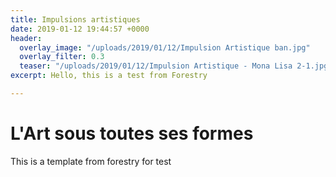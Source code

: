 ```yaml
---
title: Impulsions artistiques
date: 2019-01-12 19:44:57 +0000
header:
  overlay_image: "/uploads/2019/01/12/Impulsion Artistique ban.jpg"
  overlay_filter: 0.3
  teaser: "/uploads/2019/01/12/Impulsion Artistique - Mona Lisa 2-1.jpg"
excerpt: Hello, this is a test from Forestry

---
```

# L'Art sous toutes ses formes

This is a template from forestry for test